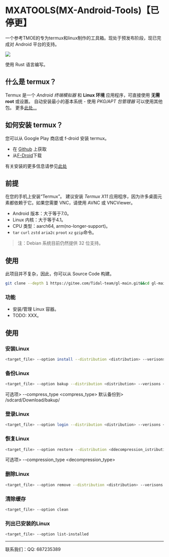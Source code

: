 # MXATOOLS(MX-Android-Tools)【已停更】

一个参考TMOE的专为termux和linux制作的工具箱。现处于预发布阶段，现已完成对 Android 平台的支持。

![](https://img.shields.io/badge/release-v4.0.4-green?style=for-the-badge&logo=rust&logoColor=orange)

使用 Rust 语言编写。

## 什么是 termux？

Termux 是一个 *Android 终端模拟器* 和 **Linux 环境** 应用程序，可直接使用 **无需 root** 或设置。 自动安装最小的基本系统 - 使用 *PKG/APT 包管理器* 可以使用其他包。 更多[此处...](https://termux.com/)

## 如何安装 termux？

您可以从 Google Play 商店或 f-droid 安装 termux。 

- 在 [Github](https://github.com/termux/termux-app) 上获取
- 从[F-Droid](https://f-droid.org/packages/com.termux/)下载

有关安装的更多信息请参见[此处](https://wiki.termux.com/wiki/Main_Page)

## 前提

在您的手机上安装“Termux”。 建议安装 *Termux X11* 应用程序，因为许多桌面元素都依赖于它。如果您需要 VNC，请使用 AVNC 或 VNCViewer。

- Android 版本：大于等于7.0。
- Linux 内核：大于等于4.1。
- CPU 类型：aarch64, arm(no-longer-support)。
- `tar` `curl` `zstd` `aria2c` `proot` `xz` `gzip`命令。

> 注：Debian 系统目前仍然提供 32 位支持。

## 使用

此项目并不复杂，因此，你可以从 Source Code 构建。

```bash
git clone --depth 1 https://gitee.com/Tidal-team/gl-main.git&&cd gl-main&&cargo r -r
```

### 功能

- 安装/管理 Linux 容器。
- TODO: XXX。

## 使用
### 安装Linux

```bash
<target_file> --option install --distribution <distribution> --verisons <verisons>
```

### 备份Linux

```bash
<target_file> --option bakup --distribution <distribution> --verisons <verisons>
```

可选项> --compress_type <compress_type>
默认备份到> /sdcard/Download/bakup/

### 登录Linux

```bash
<target_file> --option login --distribution <distribution> --verisons <verisons>
```

### 恢复Linux

```bash
<target_file> --option restore --distribution <ddecompression_istribution> --verisons <decompression_verisons> --compress_package <compress_package_path>
```

可选项> --compression_type <decompression_type>

### 删除Linux

```bash
<target_file> --option remove --distribution <distribution> --verisons <verisons>
```

### 清除缓存

```bash
<target_file> --option clean
```

### 列出已安装的Linux

```bash
<target_file> --option list-installed
```

---
联系我们：QQ: 687235389
